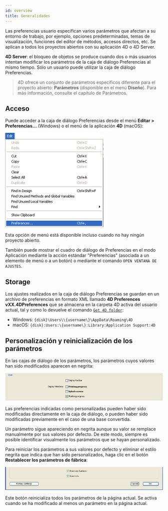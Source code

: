 ```yaml
---
id: overview
title: Generalidades
---
```


Las preferencias usuario especifican varios parámetros que afectan a su entorno de trabajo, por ejemplo, opciones predeterminadas, temas de visualización, funciones del editor de métodos, accesos directos, etc. Se aplican a todos los proyectos abiertos con su aplicación 4D o 4D Server.

**4D Server**: el bloqueo de objetos se produce cuando dos o más usuarios intentan modificar los parámetros de la caja de diálogo Preferencias al mismo tiempo. Sólo un usuario puede utilizar la caja de diálogo Preferencias.
> 4D ofrece un conjunto de parámetros específicos diferente para el proyecto abierto: **Parámetros** (disponible en el menú **Diseño**). Para más información, consulte el capítulo de Parámetros.

## Acceso

Puede acceder a la caja de diálogo Preferencias desde el menú **Editar > Preferencias...** (Windows) o el menú de la aplicación **4D** (macOS):

![](../assets/en/Preferences/overviewAccess.png)

Esta opción de menú está disponible incluso cuando no hay ningún proyecto abierto.

También puede mostrar el cuadro de diálogo de Preferencias en el modo Aplicación mediante la acción estándar "Preferencias" (asociada a un elemento de menú o a un botón) o mediante el comando `OPEN VENTANA DE AJUSTES`.

## Storage

Los ajustes realizados en la caja de diálogo Preferencias se guardan en un archivo de preferencias en formato XML llamado **4D Preferences vXX.4DPreferences** que se almacena en la carpeta 4D activa del usuario actual, tal y como lo devuelve el comando [`Get 4D folder`](https://doc.4d.com/4Dv18R6/4D/18-R6/Get-4D-folder.301-5198423.en.html):

* Windows: `{disk}\Users\\{username\}\AppData\Roaming\4D`
* macOS: `{disk}:Users:\{username\}:Library:Application Support:4D`

## Personalización y reinicialización de los parámetros

En las cajas de diálogo de los parámetros, los parámetros cuyos valores han sido modificados aparecen en negrita:

![](../assets/en/Preferences/overviewUser.png)

Las preferencias indicadas como personalizadas pueden haber sido modificadas directamente en la caja de diálogo, o pueden haber sido modificadas previamente en el caso de una base convertida.

Un parámetro sigue apareciendo en negrita aunque su valor se remplace manualmente por sus valores por defecto. De este modo, siempre es posible identificar visualmente los parámetros que se hayan personalizado.

Para reiniciar los parámetros a sus valores por defecto y eliminar el estilo negrita que indica que han sido personalizados, haga clic en el botón **Restablecer los parámetros de fábrica**:

![](../assets/en/Preferences/overviewSettings.png)

Este botón reinicializa todos los parámetros de la página actual. Se activa cuando se ha modificado al menos un parámetro en la página actual.
